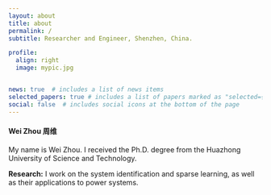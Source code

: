 ```yaml
---
layout: about
title: about
permalink: /
subtitle: Researcher and Engineer, Shenzhen, China.

profile:  
  align: right
  image: mypic.jpg


news: true  # includes a list of news items
selected_papers: true # includes a list of papers marked as "selected={true}"
social: false  # includes social icons at the bottom of the page
---
```




#### **Wei Zhou 周维**



My name is Wei Zhou. I received the Ph.D. degree from the Huazhong University of Science and Technology. 

**Research:** I work on the system identification and sparse learning, as well as their applications to power systems.  

